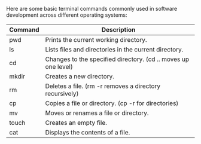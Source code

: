 Here are some basic terminal commands commonly used in software development across different operating systems:

| Command	| Description |
|---------|-------------|
| pwd	| Prints the current working directory. |
| ls	| Lists files and directories in the current directory. |
| cd <directory>	| Changes to the specified directory. (cd .. moves up one level) |
| mkdir <directory>	| Creates a new directory. |
| rm <file>	| Deletes a file. (rm -r <directory> removes a directory recursively) |
| cp <source> <destination>	| Copies a file or directory. (cp -r for directories) |
| mv <source> <destination>	| Moves or renames a file or directory. |
| touch <file>	| Creates an empty file. |
| cat <file>	| Displays the contents of a file. |
